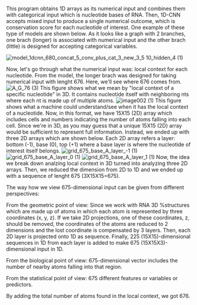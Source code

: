 This program obtains 1D arrays as its numerical input and combines them with categorical input which is nucleotide bases of RNA. Then, 1D-CNN accepts mixed input to produce a single numerical outcome, which is conservation score for each nucleotide of interest. One example of these type of models are shown below. As it looks like a graph with 2 branches, one brach (longer) is associated with numerical input and the other brach (little) is designed for accepting categorical variables.


![model_1dcnn_680_concat_5_conv_plus_cat_3_new_3_5 10_hidden_4 (1)](https://github.com/gbulbul/1d-CNN-concatenated-model/assets/79763247/b3d0c57e-04da-4b19-a33f-f148099542d1)

Now, let's go through what the numerical input was: local context for each nucleotide. From the model, the longer brach was designed for taking numerical input with lenght 676. Here, we'll see where 676 comes from.
![A_G_76 (3)](https://github.com/gbulbul/1d-CNN-concatenated-model/assets/79763247/a2b26f71-47b8-4ee1-b8e8-272a80636645)
This figure shows what we mean by "local context of a specific nucleotide" in 3D. It contains nucleotide itself with neighboring nts where each nt is made up of multiple atoms.
![image002 (1)](https://github.com/gbulbul/1d-CNN-concatenated-model/assets/79763247/64ffa72d-5a56-4357-aa35-f0e6fed5034d)
This figure shows what a machine could understand/see when it has the local context of a nucleotide. Now, in this format, we have 15X15 (2D) array which includes cells and numbers indicating the number of atoms falling into each cell.
Since we're in 3D, as you may guess that a unique 15X15 (2D) array would be sufficient to represent full information. Instead, we ended up with three 2D arrays which are shown below. Each 2D array refers a layer: bottom (-1), base (0), top (+1) where a base layer is where the nucleotide of interest itself belongs.
![grid_675_base_A_layer_-1 (1)](https://github.com/gbulbul/1d-CNN-concatenated-model/assets/79763247/30a5e5ed-5395-4198-89f9-236c6db09769)
![grid_675_base_A_layer_0 (1)](https://github.com/gbulbul/1d-CNN-concatenated-model/assets/79763247/041168ad-8c52-48e3-ba34-44457caa76b6)
![grid_675_base_A_layer_1 (1)](https://github.com/gbulbul/1d-CNN-concatenated-model/assets/79763247/c98c8b56-feec-4e28-9d52-5902e6a3ec12)
Now, the idea we break down analzing local context in 3D turned into analyzing three 2D arrays. Then, we reduced the dimension from 2D to 1D and we ended up with a sequence of lenght 675 (3X15X15=675).

The way how we view 675-dimensional input can be given from different perspectives:


From the geometric point of view: Since we work with RNA 3D %structures which are made up of atoms in which each atom is represented by three coordinates  (x, y, z). If we take 2D projections, one of these coordinates, z, should be removed, the coordinates of the atoms are reduced to 2 dimensions and the lost coordinate is compensated by 3 layers. Then, each 2D layer is projected onto 1D as sequence. 
Finally, 225 (15X15)-dimensional sequences in 1D from each layer is added to make 675 (15X15X3)-dimensional input in 1D.


From the biological point of view: 675-dimensional vector includes the number of nearby atoms falling into that region. 


From the statistical point of view:  675 different features or variables or predictors. 

 By adding the total number of atoms found in the local context, we got 676.
